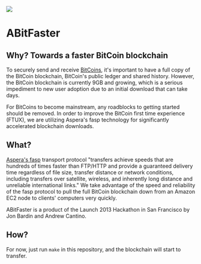 <p>
  <img src='https://raw.github.com/diclophis/a-bit-faster/master/doc/LogoABitFaster.png'/>
</p>

# ABitFaster

## Why?  Towards a faster BitCoin blockchain

To securely send and receive [BitCoins](http://bitcoin.org/en/), it's important to have a full copy of the BitCoin blockchain, BitCoin's public ledger and shared history.  However, the BitCoin blockchain is currently 9GB and growing, which is a serious impediment to new user adoption due to an initial download that can take days.

For BitCoins to become mainstream, any roadblocks to getting started should be removed.  In order to improve the BitCoin first time experience (FTUX), we are utilizing Aspera's fasp technology for significantly accelerated blockchain downloads.

## What?

[Aspera's fasp](http://asperasoft.com/technology/transport/fasp/) transport protocol "transfers achieve speeds that are hundreds of times faster than FTP/HTTP and provide a guaranteed delivery time regardless of file size, transfer distance or network conditions, including transfers over satellite, wireless, and inherently long distance and unreliable international links."  We take advantage of the speed and reliability of the fasp protocol to pull the full BitCoin blockchain down from an Amazon EC2 node to clients' computers very quickly.

ABitFaster is a product of the Launch 2013 Hackathon in San Francisco by Jon Bardin and Andrew Cantino.

## How?

For now, just run `make` in this repository, and the blockchain will start to transfer.
